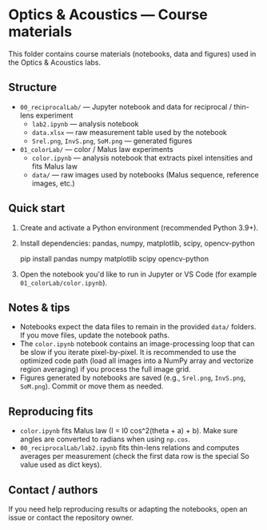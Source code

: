 # Optics & Acoustics — Course materials

This folder contains course materials (notebooks, data and figures) used in the Optics & Acoustics labs.

Structure
---------
- `00_reciprocalLab/` — Jupyter notebook and data for reciprocal / thin-lens experiment
  - `lab2.ipynb` — analysis notebook
  - `data.xlsx` — raw measurement table used by the notebook
  - `Srel.png`, `InvS.png`, `SoM.png` — generated figures
- `01_colorLab/` — color / Malus law experiments
  - `color.ipynb` — analysis notebook that extracts pixel intensities and fits Malus law
  - `data/` — raw images used by notebooks (Malus sequence, reference images, etc.)

Quick start
-----------
1. Create and activate a Python environment (recommended Python 3.9+).
2. Install dependencies: pandas, numpy, matplotlib, scipy, opencv-python

   pip install pandas numpy matplotlib scipy opencv-python

3. Open the notebook you'd like to run in Jupyter or VS Code (for example `01_colorLab/color.ipynb`).

Notes & tips
------------
- Notebooks expect the data files to remain in the provided `data/` folders. If you move files, update the notebook paths.
- The `color.ipynb` notebook contains an image-processing loop that can be slow if you iterate pixel-by-pixel. It is recommended to use the optimized code path (load all images into a NumPy array and vectorize region averaging) if you process the full image grid.
- Figures generated by notebooks are saved (e.g., `Srel.png`, `InvS.png`, `SoM.png`). Commit or move them as needed.

Reproducing fits
----------------
- `color.ipynb` fits Malus law (I = I0 cos^2(theta + a) + b). Make sure angles are converted to radians when using `np.cos`.
- `00_reciprocalLab/lab2.ipynb` fits thin-lens relations and computes averages per measurement (check the first data row is the special So value used as dict keys).

Contact / authors
-----------------
If you need help reproducing results or adapting the notebooks, open an issue or contact the repository owner.
